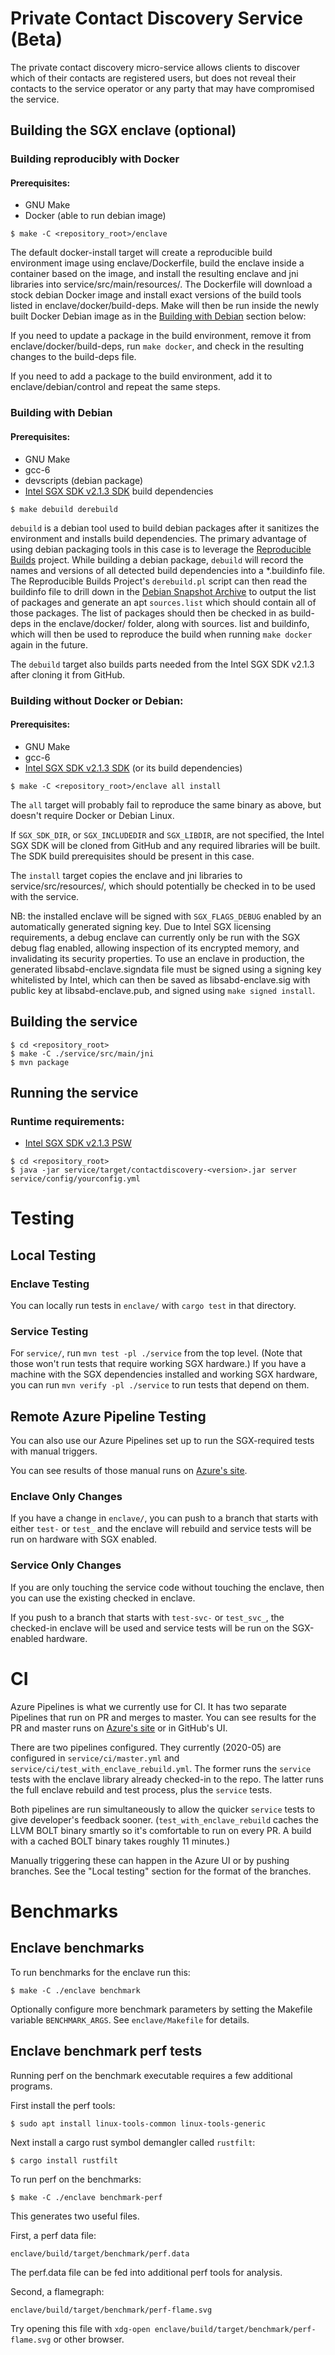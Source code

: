 # Private Contact Discovery Service (Beta)

The private contact discovery micro-service allows clients to discover which of their
contacts are registered users, but does not reveal their contacts to the service operator
or any party that may have compromised the service.

## Building the SGX enclave (optional)

### Building reproducibly with Docker

#### Prerequisites:
- GNU Make
- Docker (able to run debian image)

`````
$ make -C <repository_root>/enclave
`````

The default docker-install target will create a reproducible build environment image using
enclave/Dockerfile, build the enclave inside a container based on the image, and install
the resulting enclave and jni libraries into service/src/main/resources/. The Dockerfile
will download a stock debian Docker image and install exact versions of the build tools
listed in enclave/docker/build-deps. Make will then be run inside the newly built Docker
Debian image as in the [Building with Debian](#building-with-debian) section below:

If you need to update a package in the build environment, remove it from
enclave/docker/build-deps, run `make docker`, and check in the resulting changes to the
build-deps file.

If you need to add a package to the build environment, add it to enclave/debian/control
and repeat the same steps.

### Building with Debian

#### Prerequisites:
- GNU Make
- gcc-6
- devscripts (debian package)
- [Intel SGX SDK v2.1.3 SDK](https://github.com/intel/linux-sgx/tree/sgx_2.1.3) build dependencies

`````
$ make debuild derebuild
`````

`debuild` is a debian tool used to build debian packages after it sanitizes the
environment and installs build dependencies. The primary advantage of using debian
packaging tools in this case is to leverage the [Reproducible
Builds](https://wiki.debian.org/ReproducibleBuilds) project. While building a debian
package, `debuild` will record the names and versions of all detected build dependencies
into a *.buildinfo file. The Reproducible Builds Project's `derebuild.pl` script can then
read the buildinfo file to drill down in the [Debian Snapshot
Archive](http://snapshot.debian.org/) to output the list of packages and generate an apt
`sources.list` which should contain all of those packages. The list of packages should then
be checked in as build-deps in the enclave/docker/ folder, along with sources. list and
buildinfo, which will then be used to reproduce the build when running `make docker`
again in the future.

The `debuild` target also builds parts needed from the Intel SGX SDK v2.1.3 after cloning it
from GitHub.

### Building without Docker or Debian:

#### Prerequisites:
- GNU Make
- gcc-6
- [Intel SGX SDK v2.1.3 SDK](https://github.com/intel/linux-sgx/tree/sgx_2.1.3) (or its build dependencies)

`````
$ make -C <repository_root>/enclave all install
`````

The `all` target will probably fail to reproduce the same binary as above, but doesn't
require Docker or Debian Linux.

If `SGX_SDK_DIR`, or `SGX_INCLUDEDIR` and `SGX_LIBDIR`, are not specified, the Intel SGX SDK
will be cloned from GitHub and any required libraries will be built. The SDK build
prerequisites should be present in this case.

The `install` target copies the enclave and jni libraries to service/src/resources/, which
should potentially be checked in to be used with the service.

NB: the installed enclave will be signed with `SGX_FLAGS_DEBUG` enabled by an automatically
generated signing key. Due to Intel SGX licensing requirements, a debug enclave can
currently only be run with the SGX debug flag enabled, allowing inspection of its
encrypted memory, and invalidating its security properties. To use an enclave in
production, the generated libsabd-enclave.signdata file must be signed using a signing key
whitelisted by Intel, which can then be saved as libsabd-enclave.sig with public key at
libsabd-enclave.pub, and signed using `make signed install`.

## Building the service

`````
$ cd <repository_root>
$ make -C ./service/src/main/jni
$ mvn package
`````

## Running the service

### Runtime requirements:
- [Intel SGX SDK v2.1.3 PSW](https://github.com/intel/linux-sgx/tree/sgx_2.1.3#install-the-intelr-sgx-psw)

`````
$ cd <repository_root>
$ java -jar service/target/contactdiscovery-<version>.jar server service/config/yourconfig.yml
`````

# Testing

## Local Testing

### Enclave Testing

You can locally run tests in `enclave/` with `cargo test` in that directory.

### Service Testing

For `service/`, run `mvn test -pl ./service` from the top level. (Note
that those won't run tests that require working SGX hardware.) If you
have a machine with the SGX dependencies installed and working SGX
hardware, you can run `mvn verify -pl ./service` to run tests that
depend on them.

## Remote Azure Pipeline Testing

You can also use our Azure Pipelines set up to run the SGX-required
tests with manual triggers.

You can see results of those manual runs on
[Azure's site](https://dev.azure.com/signal-testing/directory-testing/_build).

### Enclave Only Changes

If you have a change in `enclave/`, you can push to a branch that
starts with either `test-` or `test_` and the enclave will rebuild and
service tests will be run on hardware with SGX enabled.

### Service Only Changes

If you are only touching the service code without touching the
enclave, then you can use the existing checked in enclave.

If you push to a branch that starts with `test-svc-` or `test_svc_`, the
checked-in enclave will be used and service tests will be run on the
SGX-enabled hardware.

# CI

Azure Pipelines is what we currently use for CI. It has two separate Pipelines
that run on PR and merges to master. You can see results for the PR and master
runs on
[Azure's site](https://dev.azure.com/signal-testing/directory-testing/_build) or
in GitHub's UI.

There are two pipelines configured. They currently (2020-05) are configured in
`service/ci/master.yml` and `service/ci/test_with_enclave_rebuild.yml`. The
former runs the `service` tests with the enclave library already checked-in to
the repo. The latter runs the full enclave rebuild and test process, plus the
`service` tests.

Both pipelines are run simultaneously to allow the quicker `service` tests to
give developer's feedback sooner. (`test_with_enclave_rebuild` caches the LLVM
BOLT binary smartly so it's comfortable to run on every PR. A build with a
cached BOLT binary takes roughly 11 minutes.)

Manually triggering these can happen in the Azure UI or by pushing branches. See
the "Local testing" section for the format of the branches.

# Benchmarks

## Enclave benchmarks

To run benchmarks for the enclave run this:

    $ make -C ./enclave benchmark

Optionally configure more benchmark parameters by setting the Makefile
variable `BENCHMARK_ARGS`.  See `enclave/Makefile` for details.

## Enclave benchmark perf tests

Running perf on the benchmark executable requires a few additional
programs.

First install the perf tools:

    $ sudo apt install linux-tools-common linux-tools-generic

Next install a cargo rust symbol demangler called `rustfilt`:

    $ cargo install rustfilt

To run perf on the benchmarks:

    $ make -C ./enclave benchmark-perf

This generates two useful files.

First, a perf data file:

    enclave/build/target/benchmark/perf.data

The perf.data file can be fed into additional perf tools for analysis.

Second, a flamegraph:

    enclave/build/target/benchmark/perf-flame.svg

Try opening this file with `xdg-open enclave/build/target/benchmark/perf-flame.svg` or other browser.
